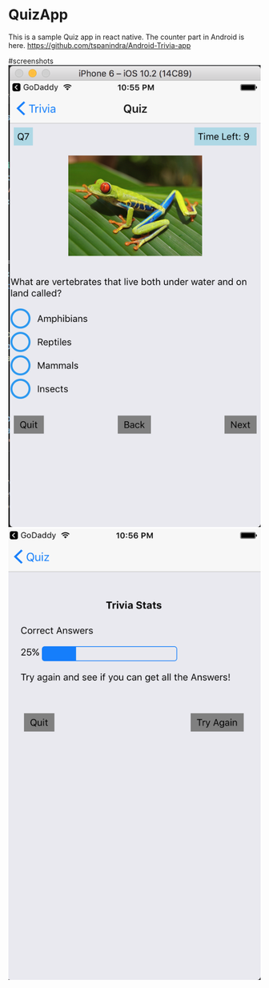 # QuizApp
This is a sample Quiz app in react native. The counter part in Android is here. https://github.com/tspanindra/Android-Trivia-app

  #screenshots
  ![Alt text](./assets/quiz.png?raw=true "Quiz")
  ![Alt text](./assets/stats.png?raw=true "Stats")